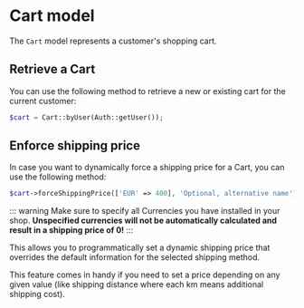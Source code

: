 # Cart model

The `Cart` model represents a customer's shopping cart.

## Retrieve a Cart 

You can use the following method to retrieve a new or existing
cart for the current customer:

```php
$cart = Cart::byUser(Auth::getUser());
```

## Enforce shipping price

In case you want to dynamically force a shipping price
for a Cart, you can use the following method:

```php
$cart->forceShippingPrice(['EUR' => 400], 'Optional, alternative name');
```   

::: warning
Make sure to specify all Currencies you have installed in your shop.
**Unspecified currencies will not be automatically calculated and result
in a shipping price of 0!**
:::

This allows you to programmatically set a dynamic shipping price
that overrides the default information for the selected
shipping method.

This feature comes in handy if you need to set a price depending
on any given value (like shipping distance where each km means additional shipping cost).
